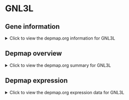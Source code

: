 <h1>GNL3L</h1>

<h2>Gene information</h2>
<details>
  <summary>Click to view the depmap.org information for GNL3L</summary>
  <iframe src="https://depmap.org/portal/gene/GNL3L?tab=about" style="border:none;width:100%;height:800px"></iframe>
</details>

<h2>Depmap overview</h2>
<details>
  <summary>Click to view the depmap.org summary for GNL3L</summary>
  <iframe src="https://depmap.org/portal/gene/GNL3L?tab=overview" style="border:none;width:100%;height:800px"></iframe>
</details>

<h2>Depmap expression</h2>
<details>
  <summary>Click to view the depmap.org expression data for GNL3L</summary>
  <iframe src="https://depmap.org/portal/gene/GNL3L?tab=characterization" style="border:none;width:100%;height:800px"></iframe>
</details>


<!--
<h2>Reactome Pathway diagram</h2>
PNAME
-->


